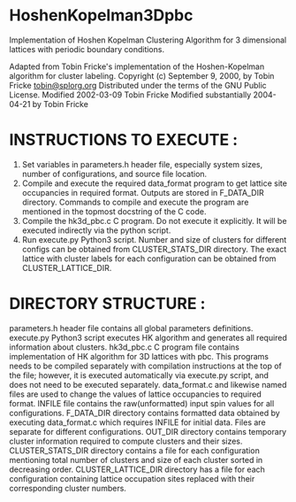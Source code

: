 # HoshenKopelman3Dpbc
Implementation of Hoshen Kopelman Clustering Algorithm for 3 dimensional lattices with periodic boundary conditions. 

Adapted from Tobin Fricke's implementation of the Hoshen-Kopelman algorithm for cluster labeling.
Copyright (c) September 9, 2000, by Tobin Fricke <tobin@splorg.org>
Distributed under the terms of the GNU Public License.
Modified 2002-03-09 Tobin Fricke
Modified substantially 2004-04-21 by Tobin Fricke


# INSTRUCTIONS TO EXECUTE :

1. Set variables in parameters.h header file, especially system sizes, number of configurations, and source file location.
2. Compile and execute the required data_format program to get lattice site occupancies in required format. Outputs are stored in F_DATA_DIR directory. Commands to compile and execute the program are mentioned in the topmost docstring of the C code.
3. Compile the hk3d_pbc.c C program. Do not execute it explicitly. It will be executed indirectly via the python script.
4. Run execute.py Python3 script. Number and size of clusters for different configs can be obtained from CLUSTER_STATS_DIR directory. The exact lattice with cluster labels for each configuration can be obtained from CLUSTER_LATTICE_DIR.


# DIRECTORY STRUCTURE :

parameters.h header file contains all global parameters definitions.
execute.py Python3 script executes HK algorithm and generates all required information about clusters.
hk3d_pbc.c C program file contains implementation of HK algorithm for 3D lattices with pbc. This programs needs to be compiled separately with compilation instructions at the top of the file; however, it is executed automatically via execute.py script, and does not need to be executed separately.
data_format.c and likewise named files are used to change the values of lattice occupancies to required format.
INFILE file contains the raw(unformatted) input spin values for all configurations.
F_DATA_DIR directory contains formatted data obtained by executing data_format.c which requires INFILE for initial data. Files are separate for different configurations.
OUT_DIR directory contains temporary cluster information required to compute clusters and their sizes.
CLUSTER_STATS_DIR directory contains a file for each configuration mentioning total number of clusters and size of each cluster sorted in decreasing order.
CLUSTER_LATTICE_DIR directory has a file for each configuration containing lattice occupation sites replaced with their corresponding cluster numbers.
